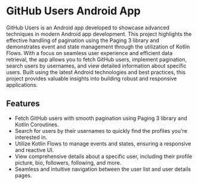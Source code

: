 # GitHub Users Android App

GitHub Users is an Android app developed to showcase advanced techniques in modern Android app development. This project highlights the effective handling of pagination using the Paging 3 library and demonstrates event and state management through the utilization of Kotlin Flows. With a focus on seamless user experience and efficient data retrieval, the app allows you to fetch GitHub users, implement pagination, search users by usernames, and view detailed information about specific users. Built using the latest Android technologies and best practices, this project provides valuable insights into building robust and responsive applications.

## Features

- Fetch GitHub users with smooth pagination using Paging 3 library and Kotlin Coroutines.
- Search for users by their usernames to quickly find the profiles you're interested in.
- Utilize Kotlin Flows to manage events and states, ensuring a responsive and reactive UI.
- View comprehensive details about a specific user, including their profile picture, bio, followers, following, and more.
- Seamless and intuitive navigation between the user list and user details pages.
